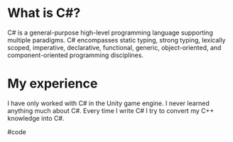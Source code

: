 # What is C#?

C# is a general-purpose high-level programming language supporting multiple paradigms. C# encompasses static typing, strong typing, lexically scoped, imperative, declarative, functional, generic, object-oriented, and component-oriented programming disciplines.

# My experience

I have only worked with C# in the Unity game engine. I never learned anything much about C#. Every time I write C# I try to convert my C++ knowledge into C#.

#code